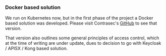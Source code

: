 ### Docker based solution

We run on Kubernetes now, but in the first phase of the project a Docker based solution was developed. Please visit Contrasec's [GitHub](https://github.com/contrasec-fi/Odala-rbac) to see that version.

That version also outlines some general principles of access control, which at the time of writing are under update, dues to decision to go with Keycloak / APISX / Kong based solution.
